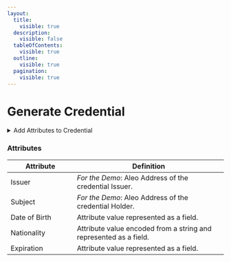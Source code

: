 ```yaml
---
layout:
  title:
    visible: true
  description:
    visible: false
  tableOfContents:
    visible: true
  outline:
    visible: true
  pagination:
    visible: true
---
```


# Generate Credential

<details>

<summary>Add Attributes to Credential</summary>

{% code overflow="wrap" %}
```rust
/// Creates a credential combining blockchain addresses and other fields 
/// based on the given credential payload.
///
/// # Parameters
/// - `payload`: A `Credential` object containing fields like issuer, 
/// subject, and date of birth (dob).
///
/// # Returns
/// Returns a `Result` containing a `Value<Testnet3>` if successful, or an /// error message otherwise.
fn create_credential_with_addresses_and_fields(payload: Credential) -> Result<Value<Testnet3>, String> {
    
    // Initialize an IndexMap with a capacity of 3 to store key-value pairs.
    let mut map = IndexMap::with_capacity(3);
    
    // Inner function to insert key-value pairs into the IndexMap.
    fn insert_to_map(
        map: &mut IndexMap<Identifier<Testnet3>, Plaintext<Testnet3>>, 
        key: &str, 
        value: Plaintext<Testnet3>
    ) -> Result<(), String> {
        
        // Convert the key from a string to an Identifier.
        let id = Identifier::from_str(key)
            .map_err(|_| format!("Can't convert {} to Identifier", key))?;
        
        // Insert the Identifier and associated Plaintext into the map.
        map.insert(id, value);
        
        Ok(())
    }
    
    // Insert the issuer's address into the map.
    insert_to_map(&mut map, "issuer",             
        Plaintext::from(Literal::Address(payload.issuer)))?;
    
    // Insert the subject's address into the map.
    insert_to_map(&mut map, "subject", 
        Plaintext::from(Literal::Address(payload.subject)))?;
    
    // Insert the date of birth (dob) into the map.
    insert_to_map(&mut map, "dob", 
        Plaintext::from(Literal::Field(payload.dob)))?;
    
    // Return the populated IndexMap wrapped in a Plaintext structure as a 
    // successful result.
    Ok(Value::Plaintext(Plaintext::Struct(map, Default::default())))
}
```
{% endcode %}

</details>

### Attributes

<table><thead><tr><th width="190">Attribute</th><th width="550">Definition</th></tr></thead><tbody><tr><td>Issuer</td><td><em>For the Demo</em>: Aleo Address of the credential Issuer.</td></tr><tr><td>Subject</td><td><em>For the Demo</em>: Aleo Address of the credential Holder.</td></tr><tr><td>Date of Birth</td><td>Attribute value represented as a field.</td></tr><tr><td>Nationality</td><td>Attribute value encoded from a string and represented as a field.</td></tr><tr><td>Expiration</td><td>Attribute value represented as a field.</td></tr></tbody></table>
